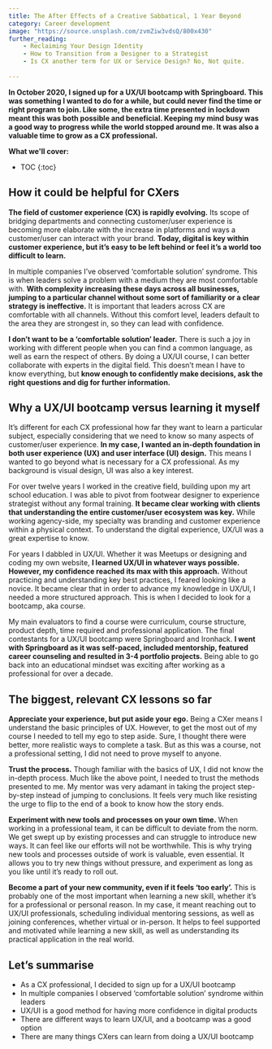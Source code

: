```yaml
---
title: The After Effects of a Creative Sabbatical, 1 Year Beyond
category: Career development
image: "https://source.unsplash.com/zvmZiw3vdsQ/800x430"
further_reading:
    - Reclaiming Your Design Identity
    - How to Transition from a Designer to a Strategist
    - Is CX another term for UX or Service Design? No, Not quite.
    
---
```


**In October 2020, I signed up for a UX/UI bootcamp with Springboard. This was something I wanted to do for a while, but could never find the time or right program to join. Like some, the extra time presented in lockdown meant this was both possible and beneficial. Keeping my mind busy was a good way to progress while the world stopped around me. It was also a valuable time to grow as a CX professional.**

**What we'll cover:**
* TOC
{:toc}

## How it could be helpful for CXers

**The field of customer experience (CX) is rapidly evolving.** Its scope of bridging departments and connecting customer/user experience is becoming more elaborate with the increase in platforms and ways a customer/user can interact with your brand. **Today, digital is key within customer experience, but it’s easy to be left behind or feel it’s a world too difficult to learn.** 

In multiple companies I’ve observed ‘comfortable solution’ syndrome. This is when leaders solve a problem with a medium they are most comfortable with. **With complexity increasing these days across all businesses, jumping to a particular channel without some sort of familiarity or a clear strategy is ineffective.** It is important that leaders across CX are comfortable with all channels. Without this comfort level, leaders default to the area they are strongest in, so they can lead with confidence.

**I don’t want to be a ‘comfortable solution’ leader.** There is such a joy in working with different people when you can find a common language, as well as earn the respect of others. By doing a UX/UI course, I can better collaborate with experts in the digital field. This doesn’t mean I have to know everything, but **know enough to confidently make decisions, ask the right questions and dig for further information.** 

## Why a UX/UI bootcamp versus learning it myself

It’s different for each CX professional how far they want to learn a particular subject, especially considering that we need to know so many aspects of customer/user experience. **In my case, I wanted an in-depth foundation in both user experience (UX) and user interface (UI) design.** This means I wanted to go beyond what is necessary for a CX professional. As my background is visual design, UI was also a key interest. 

For over twelve years I worked in the creative field, building upon my art school education. I was able to pivot from footwear designer to experience strategist without any formal training. **It became clear working with clients that understanding the entire customer/user ecosystem was key.** While working agency-side, my specialty was branding and customer experience within a physical context. To understand the digital experience, UX/UI was a great expertise to know. 

For years I dabbled in UX/UI. Whether it was Meetups or designing and coding my own website, **I learned UX/UI in whatever ways possible. However, my confidence reached its max with this approach.** Without practicing and understanding key best practices, I feared looking like a novice. It became clear that in order to advance my knowledge in UX/UI, I needed a more structured approach. This is when I decided to look for a bootcamp, aka course. 

My main evaluators to find a course were curriculum, course structure, product depth, time required and professional application. The final contestants for a UX/UI bootcamp were Springboard and Ironhack. **I went with Springboard as it was self-paced, included mentorship, featured career counseling and resulted in 3-4 portfolio projects.** Being able to go back into an educational mindset was exciting after working as a professional for over a decade. 

## The biggest, relevant CX lessons so far

**Appreciate your experience, but put aside your ego.** Being a CXer means I understand the basic principles of UX. However, to get the most out of my course I needed to tell my ego to step aside. Sure, I thought there were better, more realistic ways to complete a task. But as this was a course, not a professional setting, I did not need to prove myself to anyone. 

**Trust the process.** Though familiar with the basics of UX, I did not know the in-depth process. Much like the above point, I needed to trust the methods presented to me. My mentor was very adamant in taking the project step-by-step instead of jumping to conclusions. It feels very much like resisting the urge to flip to the end of a book to know how the story ends. 

**Experiment with new tools and processes on your own time.** When working in a professional team, it can be difficult to deviate from the norm. We get swept up by existing processes and can struggle to introduce new ways. It can feel like our efforts will not be worthwhile. This is why trying new tools and processes outside of work is valuable, even essential. It allows you to try new things without pressure, and experiment as long as you like until it’s ready to roll out. 

**Become a part of your new community, even if it feels ‘too early’.** This is probably one of the most important when learning a new skill, whether it’s for a professional or personal reason. In my case, it meant reaching out to UX/UI professionals, scheduling individual mentoring sessions, as well as joining conferences, whether virtual or in-person. It helps to feel supported and motivated while learning a new skill, as well as understanding its practical application in the real world.

## Let’s summarise

- As a CX professional, I decided to sign up for a UX/UI bootcamp
- In multiple companies I observed ‘comfortable solution’ syndrome within leaders
- UX/UI is a good method for having more confidence in digital products
- There are different ways to learn UX/UI, and a bootcamp was a good option
- There are many things CXers can learn from doing a UX/UI bootcamp
